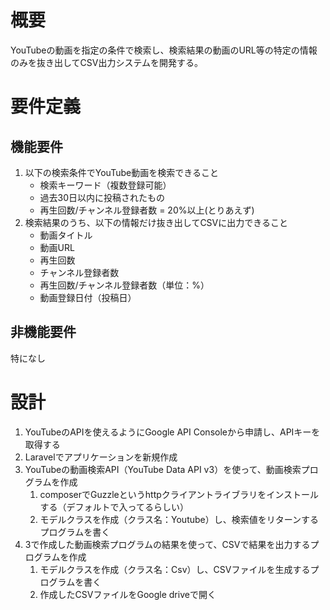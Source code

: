 # 概要
YouTubeの動画を指定の条件で検索し、検索結果の動画のURL等の特定の情報のみを抜き出してCSV出力システムを開発する。

# 要件定義

## 機能要件
1. 以下の検索条件でYouTube動画を検索できること
    - 検索キーワード（複数登録可能）
    - 過去30日以内に投稿されたもの
    - 再生回数/チャンネル登録者数 = 20%以上(とりあえず)
2. 検索結果のうち、以下の情報だけ抜き出してCSVに出力できること
    - 動画タイトル
    - 動画URL
    - 再生回数
    - チャンネル登録者数
    - 再生回数/チャンネル登録者数（単位：%）
    - 動画登録日付（投稿日）

## 非機能要件
特になし

# 設計
1. YouTubeのAPIを使えるようにGoogle API Consoleから申請し、APIキーを取得する
2. Laravelでアプリケーションを新規作成
3. YouTubeの動画検索API（YouTube Data API v3）を使って、動画検索プログラムを作成
    1. composerでGuzzleというhttpクライアントライブラリをインストールする（デフォルトで入ってるらしい）
    2. モデルクラスを作成（クラス名：Youtube）し、検索値をリターンするプログラムを書く
4. 3で作成した動画検索プログラムの結果を使って、CSVで結果を出力するプログラムを作成
    1. モデルクラスを作成（クラス名：Csv）し、CSVファイルを生成するプログラムを書く
    2. 作成したCSVファイルをGoogle driveで開く
